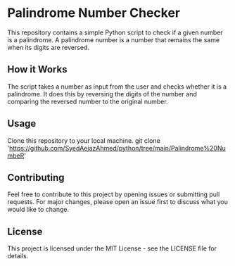 # Palindrome Number Checker
This repository contains a simple Python script to check if a given number is a palindrome. A palindrome number is a number that remains the same when its digits are reversed.

## How it Works
The script takes a number as input from the user and checks whether it is a palindrome. It does this by reversing the digits of the number and comparing the reversed number to the original number.

## Usage
Clone this repository to your local machine.
    git clone 'https://github.com/SyedAejazAhmed/python/tree/main/Palindrome%20NumbeR'

## Contributing
Feel free to contribute to this project by opening issues or submitting pull requests. For major changes, please open an issue first to discuss what you would like to change.

## License
This project is licensed under the MIT License - see the LICENSE file for details.


